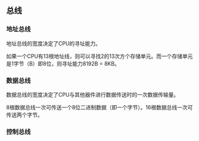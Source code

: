 ## 总线

### 地址总线

地址总线的宽度决定了CPU的寻址能力。

如果一个CPU有13根地址线，则可以寻找2的13次方个存储单元。而一个存储单元是1字节（B）即8位，则寻址能力8192B = 8KB。

### 数据总线

数据总线的宽度决定了CPU与其他器件进行数据传送时的一次数据传输量。

8根数据总线一次可传送一个8位二进制数据（即一个字节）。16根数据总线一次可传送两个字节。

### 控制总线



